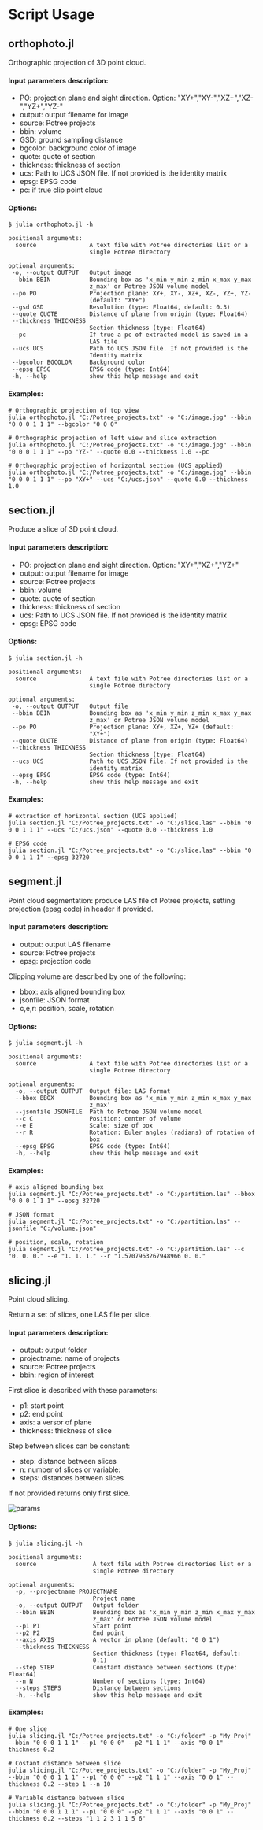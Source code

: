 # Script Usage

## orthophoto.jl

Orthographic projection of 3D point cloud.

#### Input parameters description:
 - PO: projection plane and sight direction. Option: "XY+","XY-","XZ+","XZ-","YZ+","YZ-"
 - output: output filename for image
 - source: Potree projects
 - bbin: volume
 - GSD: ground sampling distance
 - bgcolor: background color of image
 - quote: quote of section
 - thickness: thickness of section
 - ucs: Path to UCS JSON file. If not provided is the identity matrix
 - epsg: EPSG code
 - pc: if true clip point cloud


#### Options:

```
$ julia orthophoto.jl -h   

positional arguments:
  source               A text file with Potree directories list or a
                       single Potree directory

optional arguments:
 -o, --output OUTPUT   Output image
 --bbin BBIN           Bounding box as 'x_min y_min z_min x_max y_max
                       z_max' or Potree JSON volume model
 --po PO               Projection plane: XY+, XY-, XZ+, XZ-, YZ+, YZ-
                       (default: "XY+")
 --gsd GSD             Resolution (type: Float64, default: 0.3)
 --quote QUOTE         Distance of plane from origin (type: Float64)
 --thickness THICKNESS
                       Section thickness (type: Float64)
 --pc                  If true a pc of extracted model is saved in a
                       LAS file
 --ucs UCS             Path to UCS JSON file. If not provided is the
                       Identity matrix
 --bgcolor BGCOLOR     Background color
 --epsg EPSG           EPSG code (type: Int64)
 -h, --help            show this help message and exit
```

#### Examples:

    # Orthographic projection of top view
    julia orthophoto.jl "C:/Potree_projects.txt" -o "C:/image.jpg" --bbin "0 0 0 1 1 1" --bgcolor "0 0 0"

    # Orthographic projection of left view and slice extraction
    julia orthophoto.jl "C:/Potree_projects.txt" -o "C:/image.jpg" --bbin "0 0 0 1 1 1" --po "YZ-" --quote 0.0 --thickness 1.0 --pc

    # Orthographic projection of horizontal section (UCS applied)
    julia orthophoto.jl "C:/Potree_projects.txt" -o "C:/image.jpg" --bbin "0 0 0 1 1 1" --po "XY+" --ucs "C:/ucs.json" --quote 0.0 --thickness 1.0



## section.jl

Produce a slice of 3D point cloud.

#### Input parameters description:
 - PO: projection plane and sight direction. Option: "XY+","XZ+","YZ+"
 - output: output filename for image
 - source: Potree projects
 - bbin: volume
 - quote: quote of section
 - thickness: thickness of section
 - ucs: Path to UCS JSON file. If not provided is the identity matrix
 - epsg: EPSG code

#### Options:

```
$ julia section.jl -h   

positional arguments:
  source               A text file with Potree directories list or a
                       single Potree directory

optional arguments:
 -o, --output OUTPUT   Output file
 --bbin BBIN           Bounding box as 'x_min y_min z_min x_max y_max
                       z_max' or Potree JSON volume model
 --po PO               Projection plane: XY+, XZ+, YZ+ (default:
                       "XY+")
 --quote QUOTE         Distance of plane from origin (type: Float64)
 --thickness THICKNESS
                       Section thickness (type: Float64)
 --ucs UCS             Path to UCS JSON file. If not provided is the
                       identity matrix
 --epsg EPSG           EPSG code (type: Int64)
 -h, --help            show this help message and exit
```

#### Examples:
    # extraction of horizontal section (UCS applied)
    julia section.jl "C:/Potree_projects.txt" -o "C:/slice.las" --bbin "0 0 0 1 1 1" --ucs "C:/ucs.json" --quote 0.0 --thickness 1.0

    # EPSG code
    julia section.jl "C:/Potree_projects.txt" -o "C:/slice.las" --bbin "0 0 0 1 1 1" --epsg 32720


## segment.jl

Point cloud segmentation: produce LAS file of Potree projects, setting projection (epsg code) in header if provided.

#### Input parameters description:
 - output: output LAS filename
 - source: Potree projects
 - epsg: projection code

Clipping volume are described by one of the following:
 - bbox: axis aligned bounding box
 - jsonfile: JSON format
 - c,e,r: position, scale, rotation

#### Options:

```
$ julia segment.jl -h   

positional arguments:
  source               A text file with Potree directories list or a
                       single Potree directory

optional arguments:
  -o, --output OUTPUT  Output file: LAS format
  --bbox BBOX          Bounding box as 'x_min y_min z_min x_max y_max
                       z_max'
  --jsonfile JSONFILE  Path to Potree JSON volume model
  --c C                Position: center of volume
  --e E                Scale: size of box
  --r R                Rotation: Euler angles (radians) of rotation of
                       box
  --epsg EPSG          EPSG code (type: Int64)
  -h, --help           show this help message and exit
```

#### Examples:

    # axis aligned bounding box
    julia segment.jl "C:/Potree_projects.txt" -o "C:/partition.las" --bbox "0 0 0 1 1 1" --epsg 32720

    # JSON format
    julia segment.jl "C:/Potree_projects.txt" -o "C:/partition.las" --jsonfile "C:/volume.json"

    # position, scale, rotation
    julia segment.jl "C:/Potree_projects.txt" -o "C:/partition.las" --c "0. 0. 0." --e "1. 1. 1." --r "1.5707963267948966 0. 0."


## slicing.jl

Point cloud slicing.

Return a set of slices, one LAS file per slice.

#### Input parameters description:
- output: output folder
- projectname: name of projects
- source: Potree projects
- bbin: region of interest

First slice is described with these parameters:
 - p1: start point
 - p2: end point
 - axis: a versor of plane
 - thickness: thickness of slice

Step between slices can be constant:
 - step: distance between slices
 - n: number of slices
or variable:
 - steps: distances between slices

If not provided returns only first slice.

![params](./images/parametri_slicing.jpg)

#### Options:

```
$ julia slicing.jl -h   

positional arguments:
  source                A text file with Potree directories list or a
                        single Potree directory

optional arguments:
  -p, --projectname PROJECTNAME
                        Project name
  -o, --output OUTPUT   Output folder
  --bbin BBIN           Bounding box as 'x_min y_min z_min x_max y_max
                        z_max' or Potree JSON volume model
  --p1 P1               Start point
  --p2 P2               End point
  --axis AXIS           A vector in plane (default: "0 0 1")
  --thickness THICKNESS
                        Section thickness (type: Float64, default:
                        0.1)
  --step STEP           Constant distance between sections (type: Float64)
  --n N                 Number of sections (type: Int64)
  --steps STEPS         Distance between sections
  -h, --help            show this help message and exit
```

#### Examples:

    # One slice
    julia slicing.jl "C:/Potree_projects.txt" -o "C:/folder" -p "My_Proj" --bbin "0 0 0 1 1 1" --p1 "0 0 0" --p2 "1 1 1" --axis "0 0 1" --thickness 0.2

    # Costant distance between slice
    julia slicing.jl "C:/Potree_projects.txt" -o "C:/folder" -p "My_Proj" --bbin "0 0 0 1 1 1" --p1 "0 0 0" --p2 "1 1 1" --axis "0 0 1" --thickness 0.2 --step 1 --n 10

    # Variable distance between slice
    julia slicing.jl "C:/Potree_projects.txt" -o "C:/folder" -p "My_Proj" --bbin "0 0 0 1 1 1" --p1 "0 0 0" --p2 "1 1 1" --axis "0 0 1" --thickness 0.2 --steps "1 1 2 3 1 1 5 6"

